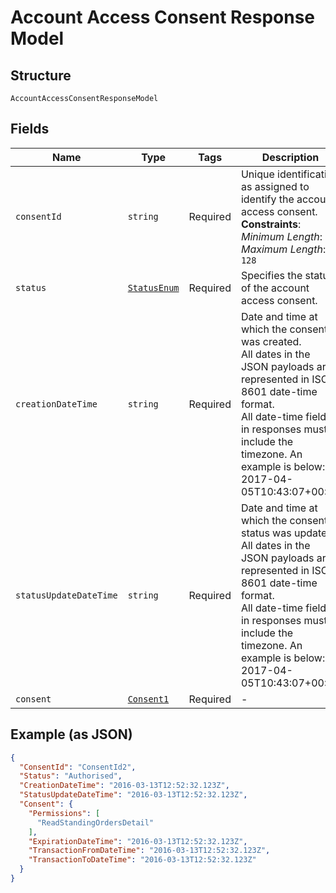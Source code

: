 
# Account Access Consent Response Model

## Structure

`AccountAccessConsentResponseModel`

## Fields

| Name | Type | Tags | Description |
|  --- | --- | --- | --- |
| `consentId` | `string` | Required | Unique identification as assigned to identify the account access consent.<br>**Constraints**: *Minimum Length*: `1`, *Maximum Length*: `128` |
| `status` | [`StatusEnum`](../../doc/models/status-enum.md) | Required | Specifies the status of the account access consent. |
| `creationDateTime` | `string` | Required | Date and time at which the consent was created.<br>All dates in the JSON payloads are represented in ISO 8601 date-time format.<br>All date-time fields in responses must include the timezone. An example is below:<br>2017-04-05T10:43:07+00:00 |
| `statusUpdateDateTime` | `string` | Required | Date and time at which the consent status was updated.<br>All dates in the JSON payloads are represented in ISO 8601 date-time format.<br>All date-time fields in responses must include the timezone. An example is below:<br>2017-04-05T10:43:07+00:00 |
| `consent` | [`Consent1`](../../doc/models/consent-1.md) | Required | - |

## Example (as JSON)

```json
{
  "ConsentId": "ConsentId2",
  "Status": "Authorised",
  "CreationDateTime": "2016-03-13T12:52:32.123Z",
  "StatusUpdateDateTime": "2016-03-13T12:52:32.123Z",
  "Consent": {
    "Permissions": [
      "ReadStandingOrdersDetail"
    ],
    "ExpirationDateTime": "2016-03-13T12:52:32.123Z",
    "TransactionFromDateTime": "2016-03-13T12:52:32.123Z",
    "TransactionToDateTime": "2016-03-13T12:52:32.123Z"
  }
}
```

